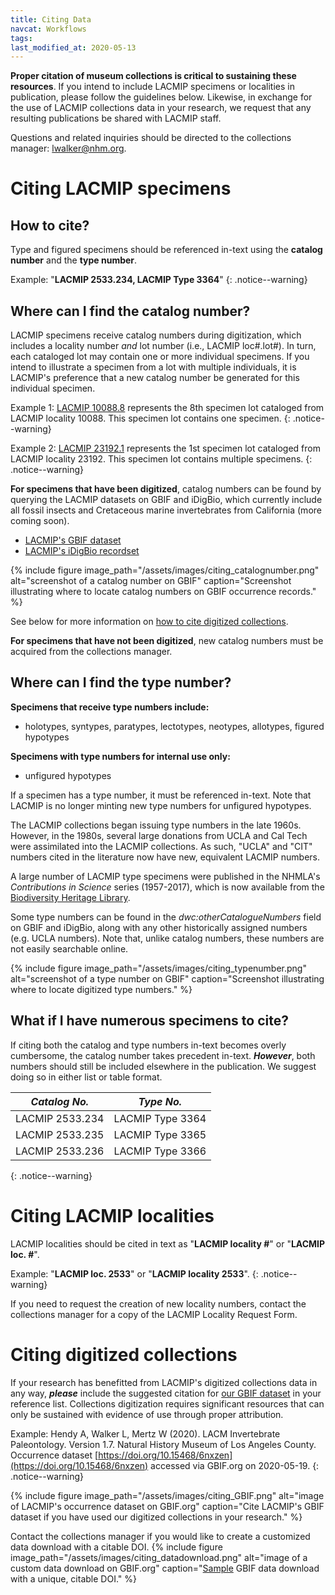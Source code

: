 ```yaml
---
title: Citing Data
navcat: Workflows
tags:
last_modified_at: 2020-05-13
---
```


**Proper citation of museum collections is critical to sustaining these resources**. If you intend to include LACMIP specimens or localities in publication, please follow the guidelines below. Likewise, in exchange for the use of LACMIP collections data in your research, we request that any resulting publications be shared with LACMIP staff.

Questions and related inquiries should be directed to the collections manager: [lwalker@nhm.org](lwalker@nhm.org).

# Citing LACMIP specimens
## How to cite?
Type and figured specimens should be referenced in-text using the **catalog number** and the **type number**.

Example: "**LACMIP 2533.234, LACMIP Type 3364**"
{: .notice--warning}

## Where can I find the catalog number?
LACMIP specimens receive catalog numbers during digitization, which includes a locality number _and_ lot number (i.e., LACMIP loc#.lot#). In turn, each cataloged lot may contain one or more individual specimens. If you intend to illustrate a specimen from a lot with multiple individuals, it is LACMIP's preference that a new catalog number be generated for this individual specimen.

Example 1: [LACMIP 10088.8](https://www.gbif.org/occurrence/2012637492) represents the 8th specimen lot cataloged from LACMIP locality 10088. This specimen lot contains one specimen.
{: .notice--warning}

Example 2: [LACMIP 23192.1](https://www.gbif.org/occurrence/2012634986) represents the 1st specimen lot cataloged from LACMIP locality 23192. This specimen lot contains multiple specimens. 
{: .notice--warning}

**For specimens that have been digitized**, catalog numbers can be found by querying the LACMIP datasets on GBIF and iDigBio, which currently include all fossil insects and Cretaceous marine invertebrates from California (more coming soon). 
- [LACMIP's GBIF dataset](https://doi.org/10.15468/6nxzen)
- [LACMIP's iDigBio recordset](https://www.idigbio.org/portal/recordsets/5082e6c8-8f5b-4bf6-a930-e3e6de7bf6fb)

{% include figure image_path="/assets/images/citing_catalognumber.png" alt="screenshot of a catalog number on GBIF" caption="Screenshot illustrating where to locate catalog numbers on GBIF occurrence records." %}

See below for more information on [how to cite digitized collections](https://lacmip.github.io/emu/documentation/citing/#citing-digitized-collections). 

**For specimens that have not been digitized**, new catalog numbers must be acquired from the collections manager.

## Where can I find the type number?
**Specimens that receive type numbers include:**
- holotypes, syntypes, paratypes, lectotypes, neotypes, allotypes, figured hypotypes

**Specimens with type numbers for internal use only:**
- unfigured hypotypes

If a specimen has a type number, it must be referenced in-text. Note that LACMIP is no longer minting new type numbers for unfigured hypotypes.

The LACMIP collections began issuing type numbers in the late 1960s. However, in the 1980s, several large donations from UCLA and Cal Tech were assimilated into the LACMIP collections. As such, "UCLA" and "CIT" numbers cited in the literature now have new, equivalent LACMIP numbers.

A large number of LACMIP type specimens were published in the NHMLA's _Contributions in Science_ series (1957-2017), which is now available from the [Biodiversity Heritage Library](https://www.biodiversitylibrary.org/bibliography/122696#/summary). 

Some type numbers can be found in the _dwc:otherCatalogueNumbers_ field on GBIF and iDigBio, along with any other historically assigned numbers (e.g. UCLA numbers). Note that, unlike catalog numbers, these numbers are not easily searchable online.

{% include figure image_path="/assets/images/citing_typenumber.png" alt="screenshot of a type number on GBIF" caption="Screenshot illustrating where to locate digitized type numbers." %} 

## What if I have numerous specimens to cite?
If citing both the catalog and type numbers in-text becomes overly cumbersome, the catalog number takes precedent in-text. **_However_**, both numbers should still be included elsewhere in the publication. We suggest doing so in either list or table format.

*Catalog No.* | *Type No.*
   --- | ---
   LACMIP 2533.234 | LACMIP Type 3364
   LACMIP 2533.235 | LACMIP Type 3365
   LACMIP 2533.236 | LACMIP Type 3366
   {: .notice--warning}

# Citing LACMIP localities
LACMIP localities should be cited in text as "**LACMIP locality #**" or "**LACMIP loc. #**".

Example: "**LACMIP loc. 2533**" or "**LACMIP locality 2533**".
{: .notice--warning}

If you need to request the creation of new locality numbers, contact the collections manager for a copy of the LACMIP Locality Request Form.

# Citing digitized collections
If your research has benefitted from LACMIP's digitized collections data in any way, _**please**_ include the suggested citation for [our GBIF dataset](https://doi.org/10.15468/6nxzen) in your reference list. Collections digitization requires significant resources that can only be sustained with evidence of use through proper attribution.

Example: Hendy A, Walker L, Mertz W (2020). LACM Invertebrate Paleontology. Version 1.7. Natural History Museum of Los Angeles County. Occurrence dataset [https://doi.org/10.15468/6nxzen](https://doi.org/10.15468/6nxzen) accessed via GBIF.org on 2020-05-19.
{: .notice--warning}

{% include figure image_path="/assets/images/citing_GBIF.png" alt="image of LACMIP's occurrence dataset on GBIF.org" caption="Cite LACMIP's GBIF dataset if you have used our digitized collections in your research." %}

Contact the collections manager if you would like to create a customized data download with a citable DOI.
{% include figure image_path="/assets/images/citing_datadownload.png" alt="image of a custom data download on GBIF.org" caption="[Sample](https://doi.org/10.15468/dl.ykhkrs) GBIF data download with a unique, citable DOI." %}
